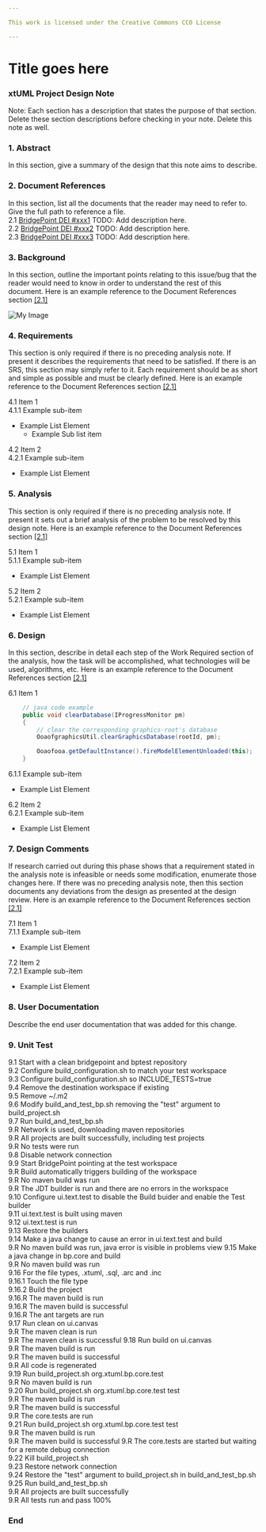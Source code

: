 ```yaml
---

This work is licensed under the Creative Commons CC0 License

---
```


# Title goes here
### xtUML Project Design Note


Note: Each section has a description that states the purpose of that section.
Delete these section descriptions before checking in your note.  Delete this
note as well.

### 1. Abstract

In this section, give a summary of the design that this note aims to
describe.

### 2. Document References

In this section, list all the documents that the reader may need to refer to.
Give the full path to reference a file.  
<a id="2.1"></a>2.1 [BridgePoint DEI #xxx1](https://support.onefact.net/issues/xxx1) TODO: Add description here.  
<a id="2.2"></a>2.2 [BridgePoint DEI #xxx2](https://support.onefact.net/issues/xxx2) TODO: Add description here.  
<a id="2.3"></a>2.3 [BridgePoint DEI #xxx3](https://support.onefact.net/issues/xxx3) TODO: Add description here.  

### 3. Background

In this section, outline the important points relating to this issue/bug that
the reader would need to know in order to understand the rest of this
document. Here is an example reference to the Document References section [[2.1]](#2.1)

![My Image](myimage.jpg)  

### 4. Requirements

This section is only required if there is no preceding analysis note. 
If present it describes the requirements that need to be satisfied.  If there 
is an SRS, this section may simply refer to it.  Each requirement should be as 
short and simple as possible and must be clearly defined. Here is an example reference to the Document References section [[2.1]](#2.1)

4.1 Item 1  
4.1.1 Example sub-item
* Example List Element
  * Example Sub list item

4.2 Item 2  
4.2.1 Example sub-item
* Example List Element

### 5. Analysis

This section is only required if there is no preceding analysis note. If present
it sets out a brief analysis of the problem to be resolved by this design note. Here is an example reference to the Document References section [[2.1]](#2.1)

5.1 Item 1  
5.1.1 Example sub-item
* Example List Element

5.2 Item 2  
5.2.1 Example sub-item
* Example List Element

### 6. Design

In this section, describe in detail each step of the Work Required section of
the analysis, how the task will be accomplished, what technologies will
be used, algorithms, etc. Here is an example reference to the Document References section [[2.1]](#2.1)

6.1 Item 1  
```java
    // java code example
    public void clearDatabase(IProgressMonitor pm) 
    {
        // clear the corresponding graphics-root's database
        OoaofgraphicsUtil.clearGraphicsDatabase(rootId, pm);

        Ooaofooa.getDefaultInstance().fireModelElementUnloaded(this);
    }
```
6.1.1 Example sub-item
* Example List Element

6.2 Item 2  
6.2.1 Example sub-item
* Example List Element

### 7. Design Comments

If research carried out during this phase shows that a requirement stated in the
analysis note is infeasible or needs some modification, enumerate those changes
here. If there was no preceding analysis note, then this section documents any
deviations from the design as presented at the design review. Here is an example reference to the Document References section [[2.1]](#2.1)

7.1 Item 1  
7.1.1 Example sub-item
* Example List Element

7.2 Item 2  
7.2.1 Example sub-item
* Example List Element

### 8. User Documentation

Describe the end user documentation that was added for this change. 

### 9. Unit Test

9.1 Start with a clean bridgepoint and bptest repository  
9.2 Configure build_configuration.sh to match your test workspace  
9.3 Configure build_configuration.sh so INCLUDE_TESTS=true  
9.4 Remove the destination workspace if existing  
9.5 Remove ~/.m2  
9.6 Modify build_and_test_bp.sh removing the "test" argument to build_project.sh  
9.7 Run build_and_test_bp.sh  
9.R Network is used, downloading maven repositories  
9.R All projects are built successfully, including test projects  
9.R No tests were run  
9.8 Disable network connection  
9.9 Start BridgePoint pointing at the test workspace  
9.R Build automatically triggers building of the workspace  
9.R No maven build was run  
9.R The JDT builder is run and there are no errors in the workspace  
9.10 Configure ui.text.test to disable the Build buider and enable the Test builder  
9.11 ui.text.test is built using maven  
9.12 ui.text.test is run  
9.13 Restore the builders  
9.14 Make a java change to cause an error in ui.text.test and build  
9.R No maven build was run, java error is visible in problems view
9.15 Make a java change in bp.core and build  
9.R No maven build was run  
9.16 For the file types, .xtuml, .sql, .arc and .inc  
9.16.1 Touch the file type  
9.16.2 Build the project  
9.16.R The maven build is run  
9.16.R The maven build is successful    
9.16.R The ant targets are run  
9.17 Run clean on ui.canvas  
9.R The maven clean is run  
9.R The maven clean is successful
9.18 Run build on ui.canvas  
9.R The maven build is run  
9.R The maven build is successful  
9.R All code is regenerated  
9.19 Run build_project.sh org.xtuml.bp.core.test  
9.R No maven build is run  
9.20 Run build_project.sh org.xtuml.bp.core.test test  
9.R The maven build is run  
9.R The maven build is successful  
9.R The core.tests are run  
9.21 Run build_project.sh org.xtuml.bp.core.test test  
9.R The maven build is run  
9.R The maven build is successful
9.R The core.tests are started but waiting for a remote debug connection  
9.22 Kill build_project.sh  
9.23 Restore network connection  
9.24 Restore the "test" argument to build_project.sh in build_and_test_bp.sh  
9.25 Run build_and_test_bp.sh  
9.R All projects are built successfully  
9.R All tests run and pass 100%  

### End
